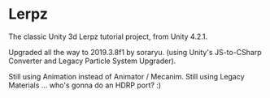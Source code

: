 # Lerpz
The classic Unity 3d Lerpz tutorial project, from Unity 4.2.1.

Upgraded all the way to 2019.3.8f1 by soraryu.
(using Unity's JS-to-CSharp Converter and Legacy Particle System Upgrader).

Still using Animation instead of Animator / Mecanim.
Still using Legacy Materials ... who's gonna do an HDRP port? :)
